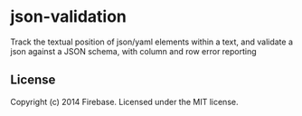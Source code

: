 # json-validation

Track the textual position of json/yaml elements within a text, and validate a json against a JSON schema, with column and row error reporting



## License
 
 Copyright (c) 2014 Firebase. Licensed under the MIT license.
